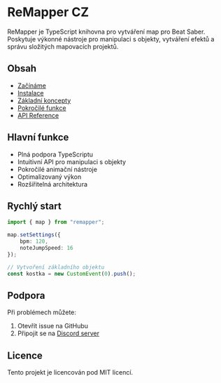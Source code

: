 # ReMapper CZ

ReMapper je TypeScript knihovna pro vytváření map pro Beat Saber. Poskytuje výkonné nástroje pro manipulaci s objekty, vytváření efektů a správu složitých mapovacích projektů.

## Obsah

- [Začínáme](./docs/zacatky.md)
- [Instalace](./docs/instalace.md)
- [Základní koncepty](./docs/zakladni-koncepty.md)
- [Pokročilé funkce](./docs/pokrocile-funkce.md)
- [API Reference](./docs/api-reference.md)

## Hlavní funkce

- Plná podpora TypeScriptu
- Intuitivní API pro manipulaci s objekty
- Pokročilé animační nástroje
- Optimalizovaný výkon
- Rozšířitelná architektura

## Rychlý start

```typescript
import { map } from "remapper";

map.setSettings({
    bpm: 120,
    noteJumpSpeed: 16
});

// Vytvoření základního objektu
const kostka = new CustomEvent(0).push();
```

## Podpora

Při problémech můžete:
1. Otevřít issue na GitHubu
2. Připojit se na [Discord server](https://discord.gg/rKduRNc)

## Licence

Tento projekt je licencován pod MIT licencí.
